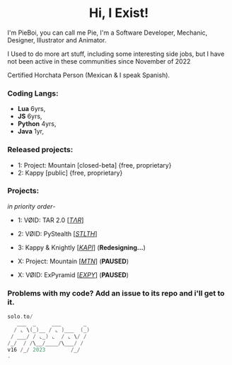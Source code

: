 <div align="center">
<h1> Hi, I Exist! </h1>
</div>

I'm PieBoi, you can call me Pie, I'm a Software Developer, Mechanic, Designer, Illustrator and Animator. 

I Used to do more art stuff, including some interesting side jobs, but I have not been active in these communities since November of 2022

Certified Horchata Person (Mexican & I speak Spanish).

### Coding Langs:
- **Lua** 6yrs,
- **JS** 6yrs,
- **Python** 4yrs,
- **Java** 1yr,

### Released projects:
- 1: Project: Mountain [closed-beta] {free, proprietary}
- 2: Kappy [public] {free, proprietary}

### Projects:
*in priority order*- 
- 1: VØID: TAR 2.0 [*[TΛR](https://piieboi.github.io/void/tar)*]
- 2: VØID: PyStealth [*[STLTH](https://piieboi.github.io/void/stlth)*]

- 3: Kappy & Knightly [*[KAPI](https://piieboi.github.io/clumsy)*] (**Redesigning...**)
- X: Project: Mountain [*[MTN](https://piieboi.github.io/mountain)*] (**PAUSED**)
- X: VØID: ExPyramid [*[EXPY](https://piieboi.github.io/void/expy)*] (**PAUSED**)


### Problems with my code? Add an issue to its repo and i'll get to it.

```kotlin
solo.to/
   ___  _     ___       _ 
  / ⌞ \(_)__ / ⌞ )___  (_)
 / ___/ / ⌞_) ⌞  / ⌞ \/ / 
/_/  / /\__/____/\___/ /                         
v16 /_/ 2023        /_/
.
```
